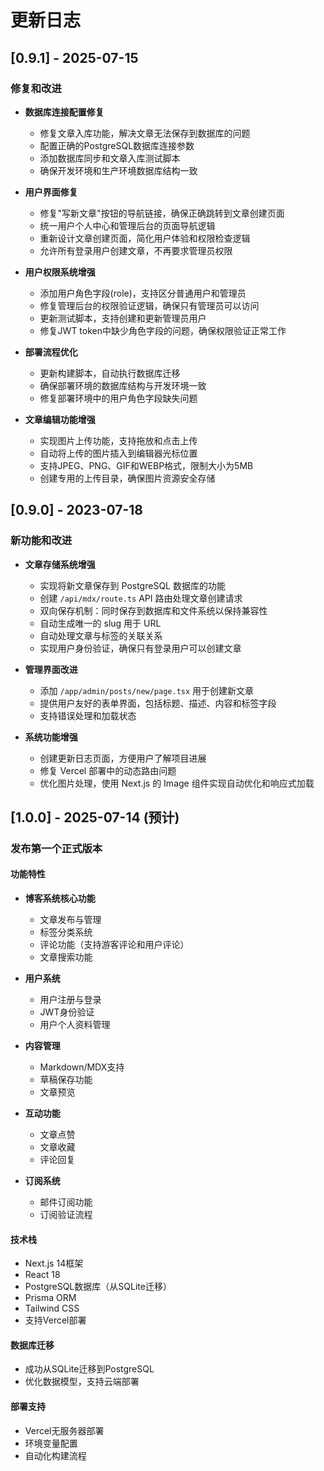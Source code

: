 # 更新日志

## [0.9.1] - 2025-07-15

### 修复和改进
- **数据库连接配置修复**
  - 修复文章入库功能，解决文章无法保存到数据库的问题
  - 配置正确的PostgreSQL数据库连接参数
  - 添加数据库同步和文章入库测试脚本
  - 确保开发环境和生产环境数据库结构一致

- **用户界面修复**
  - 修复"写新文章"按钮的导航链接，确保正确跳转到文章创建页面
  - 统一用户个人中心和管理后台的页面导航逻辑
  - 重新设计文章创建页面，简化用户体验和权限检查逻辑
  - 允许所有登录用户创建文章，不再要求管理员权限

- **用户权限系统增强**
  - 添加用户角色字段(role)，支持区分普通用户和管理员
  - 修复管理后台的权限验证逻辑，确保只有管理员可以访问
  - 更新测试脚本，支持创建和更新管理员用户
  - 修复JWT token中缺少角色字段的问题，确保权限验证正常工作

- **部署流程优化**
  - 更新构建脚本，自动执行数据库迁移
  - 确保部署环境的数据库结构与开发环境一致
  - 修复部署环境中的用户角色字段缺失问题

- **文章编辑功能增强**
  - 实现图片上传功能，支持拖放和点击上传
  - 自动将上传的图片插入到编辑器光标位置
  - 支持JPEG、PNG、GIF和WEBP格式，限制大小为5MB
  - 创建专用的上传目录，确保图片资源安全存储

## [0.9.0] - 2023-07-18

### 新功能和改进
- **文章存储系统增强**
  - 实现将新文章保存到 PostgreSQL 数据库的功能
  - 创建 `/api/mdx/route.ts` API 路由处理文章创建请求
  - 双向保存机制：同时保存到数据库和文件系统以保持兼容性
  - 自动生成唯一的 slug 用于 URL
  - 自动处理文章与标签的关联关系
  - 实现用户身份验证，确保只有登录用户可以创建文章

- **管理界面改进**
  - 添加 `/app/admin/posts/new/page.tsx` 用于创建新文章
  - 提供用户友好的表单界面，包括标题、描述、内容和标签字段
  - 支持错误处理和加载状态

- **系统功能增强**
  - 创建更新日志页面，方便用户了解项目进展
  - 修复 Vercel 部署中的动态路由问题
  - 优化图片处理，使用 Next.js 的 Image 组件实现自动优化和响应式加载

## [1.0.0] - 2025-07-14 (预计)

### 发布第一个正式版本

#### 功能特性
- **博客系统核心功能**
  - 文章发布与管理
  - 标签分类系统
  - 评论功能（支持游客评论和用户评论）
  - 文章搜索功能

- **用户系统**
  - 用户注册与登录
  - JWT身份验证
  - 用户个人资料管理

- **内容管理**
  - Markdown/MDX支持
  - 草稿保存功能
  - 文章预览

- **互动功能**
  - 文章点赞
  - 文章收藏
  - 评论回复

- **订阅系统**
  - 邮件订阅功能
  - 订阅验证流程

#### 技术栈
- Next.js 14框架
- React 18
- PostgreSQL数据库（从SQLite迁移）
- Prisma ORM
- Tailwind CSS
- 支持Vercel部署

#### 数据库迁移
- 成功从SQLite迁移到PostgreSQL
- 优化数据模型，支持云端部署

#### 部署支持
- Vercel无服务器部署
- 环境变量配置
- 自动化构建流程
